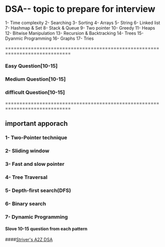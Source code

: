 # DSA-- topic to prepare for interview
1- Time complexity
2- Searching
3- Sorting
4- Arrays
5- String
6- Linked list
7- Hashmap & Set
8- Stack & Queue
9- Two pointer
10- Greedy
11- Heaps
12- Bitwise Manipulation
13- Recursion & Backtracking
14- Trees
15- Dyanmic Programming
16- Graphs
17- Tries


=============================================================================
### Easy Question[10-15]
### Medium Question[10-15]
### difficult Question[10-15]
=============================================================================


## important apporach

### 1- Two-Pointer technique
### 2- Sliding window
### 3- Fast and slow pointer
### 4- Tree Traversal 
### 5- Depth-first search(DFS)
### 6- Binary search
### 7- Dynamic Programming

#### Slove 10-15 question from each pattern
####[Striver's A2Z DSA](https://takeuforward.org/strivers-a2z-dsa-course/strivers-a2z-dsa-course-sheet-2/)

